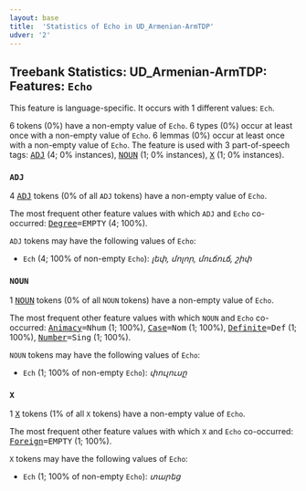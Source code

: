 ```yaml
---
layout: base
title:  'Statistics of Echo in UD_Armenian-ArmTDP'
udver: '2'
---
```


## Treebank Statistics: UD_Armenian-ArmTDP: Features: `Echo`

This feature is language-specific.
It occurs with 1 different values: `Ech`.

6 tokens (0%) have a non-empty value of `Echo`.
6 types (0%) occur at least once with a non-empty value of `Echo`.
6 lemmas (0%) occur at least once with a non-empty value of `Echo`.
The feature is used with 3 part-of-speech tags: <tt><a href="hy_armtdp-pos-ADJ.html">ADJ</a></tt> (4; 0% instances), <tt><a href="hy_armtdp-pos-NOUN.html">NOUN</a></tt> (1; 0% instances), <tt><a href="hy_armtdp-pos-X.html">X</a></tt> (1; 0% instances).

### `ADJ`

4 <tt><a href="hy_armtdp-pos-ADJ.html">ADJ</a></tt> tokens (0% of all `ADJ` tokens) have a non-empty value of `Echo`.

The most frequent other feature values with which `ADJ` and `Echo` co-occurred: <tt><a href="hy_armtdp-feat-Degree.html">Degree</a></tt><tt>=EMPTY</tt> (4; 100%).

`ADJ` tokens may have the following values of `Echo`:

* `Ech` (4; 100% of non-empty `Echo`): <em>լեփ, մոլոր, մուճուճ, շիփ</em>

### `NOUN`

1 <tt><a href="hy_armtdp-pos-NOUN.html">NOUN</a></tt> tokens (0% of all `NOUN` tokens) have a non-empty value of `Echo`.

The most frequent other feature values with which `NOUN` and `Echo` co-occurred: <tt><a href="hy_armtdp-feat-Animacy.html">Animacy</a></tt><tt>=Nhum</tt> (1; 100%), <tt><a href="hy_armtdp-feat-Case.html">Case</a></tt><tt>=Nom</tt> (1; 100%), <tt><a href="hy_armtdp-feat-Definite.html">Definite</a></tt><tt>=Def</tt> (1; 100%), <tt><a href="hy_armtdp-feat-Number.html">Number</a></tt><tt>=Sing</tt> (1; 100%).

`NOUN` tokens may have the following values of `Echo`:

* `Ech` (1; 100% of non-empty `Echo`): <em>փուլուսը</em>

### `X`

1 <tt><a href="hy_armtdp-pos-X.html">X</a></tt> tokens (1% of all `X` tokens) have a non-empty value of `Echo`.

The most frequent other feature values with which `X` and `Echo` co-occurred: <tt><a href="hy_armtdp-feat-Foreign.html">Foreign</a></tt><tt>=EMPTY</tt> (1; 100%).

`X` tokens may have the following values of `Echo`:

* `Ech` (1; 100% of non-empty `Echo`): <em>տարեց</em>

